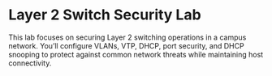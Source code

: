 # Layer 2 Switch Security Lab 
This lab focuses on securing Layer 2 switching operations in a campus network. You’ll configure VLANs, VTP, DHCP, port security, and DHCP snooping to protect against common network threats while maintaining host connectivity.

